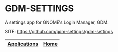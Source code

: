 # GDM-SETTINGS

 A settings app for GNOME's Login Manager, GDM.

 SITE: https://github.com/gdm-settings/gdm-settings

 | [Applications](https://portable-linux-apps.github.io/apps.html) | [Home](https://portable-linux-apps.github.io)
 | --- | --- |
